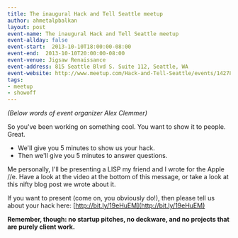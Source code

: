 ```yaml
---
title: The inaugural Hack and Tell Seattle meetup
author: ahmetalpbalkan
layout: post
event-name: The inaugural Hack and Tell Seattle meetup
event-allday: false
event-start:  2013-10-10T18:00:00-08:00
event-end:  2013-10-10T20:00:00-08:00
event-venue: Jigsaw Renaissance
event-address: 815 Seattle Blvd S. Suite 112, Seattle, WA
event-website: http://www.meetup.com/Hack-and-Tell-Seattle/events/142781902/
tags:
- meetup
- showoff
---
```


*(Below words of event organizer Alex Clemmer)*

So you've been working on something cool. You want to show it to people. Great. 

* We'll give you 5 minutes to show us your hack. 
* Then we'll give you 5 minutes to answer questions. 

Me personally, I'll be presenting a LISP my friend and I wrote for the Apple //e.
Have a look at the video at the bottom of this message, or take a look at this
nifty blog post we wrote about it.

If you want to present (come on, you obviously do!), then please tell us about
your hack here: [http://bit.ly/19eHuEM](http://bit.ly/19eHuEM)

**Remember, though: no startup pitches, no deckware, and no projects that are
purely client work.**
